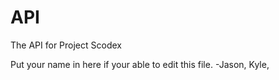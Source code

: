 # API
The API for Project Scodex


Put your name in here if your able to edit this file.  -Jason, Kyle, 
